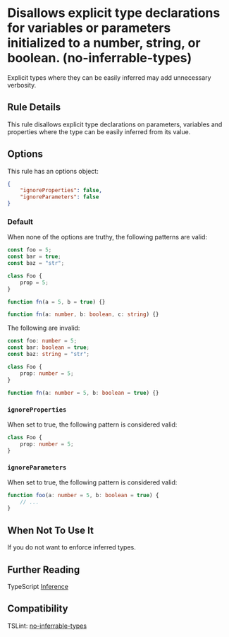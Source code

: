 # Disallows explicit type declarations for variables or parameters initialized to a number, string, or boolean. (no-inferrable-types)

Explicit types where they can be easily inferred may add unnecessary verbosity.

## Rule Details

This rule disallows explicit type declarations on parameters, variables
and properties where the type can be easily inferred from its value.

## Options

This rule has an options object:

```json
{
    "ignoreProperties": false,
    "ignoreParameters": false
}
```

### Default

When none of the options are truthy, the following patterns are valid:

```ts
const foo = 5;
const bar = true;
const baz = "str";

class Foo {
    prop = 5;
}

function fn(a = 5, b = true) {}

function fn(a: number, b: boolean, c: string) {}
```

The following are invalid:

```ts
const foo: number = 5;
const bar: boolean = true;
const baz: string = "str";

class Foo {
    prop: number = 5;
}

function fn(a: number = 5, b: boolean = true) {}
```

### `ignoreProperties`

When set to true, the following pattern is considered valid:

```ts
class Foo {
    prop: number = 5;
}
```

### `ignoreParameters`

When set to true, the following pattern is considered valid:

```ts
function foo(a: number = 5, b: boolean = true) {
    // ...
}
```

## When Not To Use It

If you do not want to enforce inferred types.

## Further Reading

TypeScript [Inference](https://www.typescriptlang.org/docs/handbook/type-inference.html)

## Compatibility

TSLint: [no-inferrable-types](https://palantir.github.io/tslint/rules/no-inferrable-types/)
